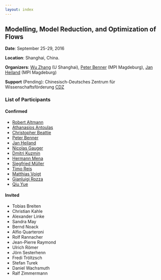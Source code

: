 ```yaml
---
layout: index
---
```


Modelling, Model Reduction, and Optimization of Flows
---

**Date**: September 25-29, 2016 

**Location**: Shanghai, China. 

**Organizers**: [Wu Zhang](http://www.hpcc.shu.edu.cn/Portals/283/people/zhangwu.html) (U Shanghai), [Peter Benner](http://www.mpi-magdeburg.mpg.de/mitarbeiter/26532/15020) (MPI Magdeburg), [Jan Heiland](http://www.mpi-magdeburg.mpg.de/mitarbeiter/29457/834708) (MPI Magdeburg)

**Support** (Pending): Chinesisch-Deutsches Zentrum für Wissenschaftsförderung [CDZ](http://www.sinogermanscience.org.cn/de/index.html)

### List of Participants

#### Confirmed
 * [Robert Altmann](https://www.math.tu-berlin.de/fachgebiete_ag_modnumdiff/fg_numerische_mathematik/v-menue/mitarbeiter/robert_altmann/home/)
 * [Athanasios Antoulas](https://www.jacobs-university.de/directory/aantoulas)
 * [Christopher Beattie](https://www.math.vt.edu/people/beattie/research/Research_Interests.html)
 * [Peter Benner](http://www.mpi-magdeburg.mpg.de/mitarbeiter/26532/15020)
 * [Jan Heiland](http://www.mpi-magdeburg.mpg.de/mitarbeiter/29457/834708)
 * [Nicolas Gauger](http://www.scicomp.uni-kl.de/team/gauger/)
 * [Dmitri Kuzmin](http://www.mathematik.uni-dortmund.de/de/personen/person/Dmitri+Kuzmin.html)
 * [Hermann Mena](http://homepage.uibk.ac.at/~c7021020/)
 * [Siegfried M&uuml;ller](https://www.igpm.rwth-aachen.de/personen/mueller)
 * [Timo Reis](http://www.math.uni-hamburg.de/home/reis/index.html.en)
 * [Matthias Voigt](http://www.math.tu-berlin.de/fachgebiete_ag_modnumdiff/fg_numerische_mathematik/v_menue/mitarbeiter/matthias_voigt/home/)
 * [Gianluigi Rozza](http://www.math.sissa.it/users/gianluigi-rozza)
 * [Qiu Yue](http://www.mpi-magdeburg.mpg.de/employees/47281/823076)

#### Invited
 * Tobias Breiten
 * Christian Kahle
 * Alexander Linke
 * Sandra May
 * Bernd Noack
 * Alfio Quarteroni
 * Rolf Rannacher
 * Jean-Pierre Raymond
 * Ulrich R&ouml;mer
 * J&ouml;rn Sesterhenn
 * Fredi Tr&ouml;ltzsch
 * Stefan Turek
 * Daniel Wachsmuth
 * Ralf Zimmermann
